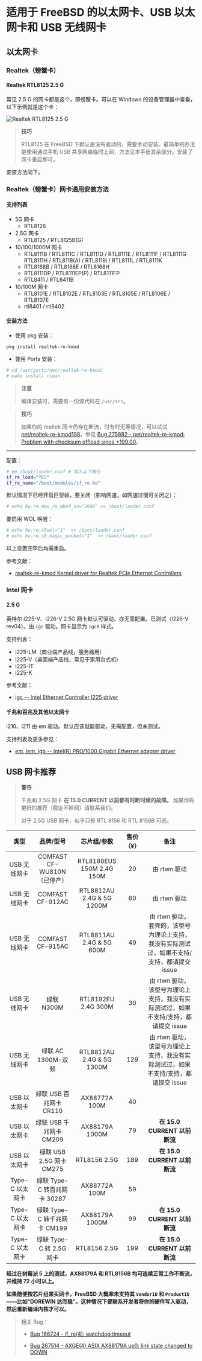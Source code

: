 # 适用于 FreeBSD 的以太网卡、USB 以太网卡和 USB 无线网卡

## 以太网卡

### Realtek（螃蟹卡）

#### Realtek RTL8125 2.5 G

常见 2.5 G 的网卡都是这个，即螃蟹卡。可以在 Windows 的设备管理器中查看，以下示例就是这个卡：

![Realtek RTL8125 2.5 G](../.gitbook/assets/rtl8125.png)

>**技巧**
>
>RTL8125 在 FreeBSD 下默认是没有驱动的，需要手动安装。最简单的办法是使用通过手机 USB 共享网络临时上网，方法见本手册其余部分。安装了网卡重启即可。

安装方法同下。

### Realtek（螃蟹卡）网卡通用安装方法

#### 支持列表

* 5G 网卡
  * RTL8126
* 2.5G 网卡
  * RTL8125 / RTL8125B(G)
* 10/100/1000M 网卡
  * RTL8111B / RTL8111C / RTL8111D / RTL8111E / RTL8111F / RTL8111G
    RTL8111H / RTL8118(A) / RTL8119i / RTL8111L / RTL8111K
  * RTL8168B / RTL8168E / RTL8168H
  * RTL8111DP / RTL8111EP(P) / RTL8111FP
  * RTL8411 / RTL8411B
* 10/100M 网卡
  * RTL8101E / RTL8102E / RTL8103E / RTL8105E / RTL8106E / RTL8107E
  * rtl8401 / rtl8402

#### 安装方法

* 使用 pkg 安装：
  
```
pkg install realtek-re-kmod
```

* 使用 Ports 安装：

```sh
# cd /usr/ports/net/realtek-re-kmod/ 
# make install clean
```

>**注意**
>
>编译安装时，需要有一份源代码在 `/usr/src`。


>**技巧**
>
>如果你的 realtek 网卡仍存在断流，时有时无等情况，可以试试 [net/realtek-re-kmod198](https://www.freshports.org/net/realtek-re-kmod198/)，参见 [Bug 275882 - net/realtek-re-kmod: Problem with checksum offload since +199.00](https://bugs.freebsd.org/bugzilla/show_bug.cgi?id=275882)。

---

配置：

```sh
# ee /boot/loader.conf # 写入以下两行
if_re_load="YES"
if_re_name="/boot/modules/if_re.ko"
```

默认情况下已经开启巨型帧，要关闭（影响网速，如网速过慢可关闭之）：

```sh
# echo hw.re.max_rx_mbuf_sz="2048" >> /boot/loader.conf
```

要启用 WOL 唤醒：

```sh
# echo hw.re.s5wol="1"  >> /boot/loader.conf
# echo hw.re.s0_magic_packet="1"  >> /boot/loader.conf
```

以上设置完毕后均需重启。

参考文献：

* [realtek-re-kmod Kernel driver for Realtek PCIe Ethernet Controllers](https://www.freshports.org/net/realtek-re-kmod)

### Intel 网卡

#### 2.5 G

英特尔 i225-V、i226-V 2.5G 网卡默认可驱动，亦无需配置。已测试（I226-V rev04）。由 `igc` 驱动。网卡显示为 `igc0` 样式。

支持列表：

* I225-LM（商业端产品线，服务器用）
* I225-V（桌面端产品线，常见于家用台式机）
* I225-IT
* I225-K

参考文献：

* [igc -- Intel Ethernet Controller	I225 driver](https://man.freebsd.org/cgi/man.cgi?query=igc)

#### 千兆和百兆及其他以太网卡

i210、i211 由 em 驱动。默认应该就能驱动，无需配置，但未测试。

支持列表及更多参见：

* [em, lem,	igb -- Intel(R)	PRO/1000 Gigabit Ethernet adapter driver](https://man.freebsd.org/cgi/man.cgi?query=igc)


## USB 网卡推荐

> **警告**
>
> 千兆和 2.5G 网卡 **在 15.0 CURRENT 以前都有时断时续的故障。** 如果你有更好的推荐（稳定不掉网）请联系我们。
>
> 对于 2.5G USB 网卡，似乎只有 RTL 8156 和 RTL 8156B 可选。

|      类型     |         品牌/型号         |           芯片组/参数          | 售价（¥） |                          备注                          |
| :---------: | :-------------------: | :-----------------------: | :---: | :--------------------------------------------------: |
|   USB 无线网卡  |   COMFAST CF-WU810N（已停产）   | RTL8188EUS 150M 2.4G 150M |   20  |                       由 rtwn 驱动                      |
|   USB 无线网卡  |    COMFAST CF-912AC   | RTL8812AU 2.4G & 5G 1200M |   60  |                       由 rtwn 驱动                      |
|   USB 无线网卡  |    COMFAST CF-915AC   |  RTL8811AU 2.4G & 5G 600M |   49  | 由 rtwn 驱动，套壳的，该型号为理论上支持，我没有实际测试过，如果不支持/支持，都请提交 issue |
|   USB 无线网卡  |        绿联 N300M       |    RTL8192EU 2.4G 300M    |   30  |   由 rtwn 驱动，该型号为理论上支持，我没有实际测试过，如果不支持/支持，都请提交 issue   |
|   USB 无线网卡  |     绿联 AC 1300M-双频    | RTL8812AU 2.4G & 5G 1300M |  129  |   由 rtwn 驱动，该型号为理论上支持，我没有实际测试过，如果不支持/支持，都请提交 issue   |
|   USB 以太网卡  |   绿联 USB 百兆网卡 CR110   |       AX88772A 100M       |   40  |                                                      |
|   USB 以太网卡  |   绿联 USB 千兆网卡 CM209   |       AX88179A 1000M      |   79  |                       **在 15.0 CURRENT 以前断流**                     |
|   USB 以太网卡  |  绿联 USB 2.5G 网卡 CM275 |        RTL8156 2.5G       |  189  |                         **在 15.0 CURRENT 以前断流**                               |
| Type-C 以太网卡 | 绿联 Type-C 转百兆网卡 30287 |       AX88772A 100M       |   59  |                                                      |
| Type-C 以太网卡 | 绿联 Type-C 转千兆网卡 CM199 |       AX88179A 1000M      |   99  |                       **在 15.0 CURRENT 以前断流**                                   |
| Type-C 以太网卡 |  绿联 Type-C 转 2.5G 网卡  |        RTL8156 2.5G       |  199  |                         **在 15.0 CURRENT 以前断流**                                 |

**经过在树莓派 5 上的测试，AX88179A 和 RTL8156B 均可连续正常工作不断流，并维持 72 小时以上。**

**如果随便按芯片组来买网卡，FreeBSD 大概率未支持其 `VendorID` 和 `ProductID`——比如“DOREWIN 达而稳”。这种情况下要联系开发者将你的硬件写入驱动，然后重新编译内核才可以。**

>相关 Bug：
>
> * [Bug 166724 - if_re(4): watchdog timeout](https://bugs.freebsd.org/bugzilla/show_bug.cgi?id=166724)
>
> * [Bug 267514 - AXGE(4) ASIX AX88179A ue0: link state changed to DOWN](https://bugs.freebsd.org/bugzilla/show_bug.cgi?id=267514)

